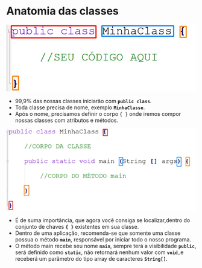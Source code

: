# Anatomia das classes

![](<../.gitbook/assets/classes (1).jpg>)

* 99,9% das nossas classes iniciarão com **`public class`**.
* Toda classe precisa de nome, exemplo **`MinhaClasse`**.
* Após o nome, precisamos definir o corpo `{ }` onde iremos compor nossas classes com atributos e métodos.

![](../.gitbook/assets/main.jpg)

* É de suma importância, que agora você consiga se localizar,dentro do conjunto de chaves **`{ }`** existentes em sua classe.
* &#x20;Dentro de uma aplicação, recomenda-se que somente uma classe possua o método **`main`**, responsável por iniciar todo o nosso programa.
* O método main recebe seu nome **`main`**, sempre terá a visibilidade **`public`**, será definido como **`static`**, não retornará nenhum valor com **`void`**`,`e receberá um parâmetro do tipo array de caracteres **`String[]`**.

